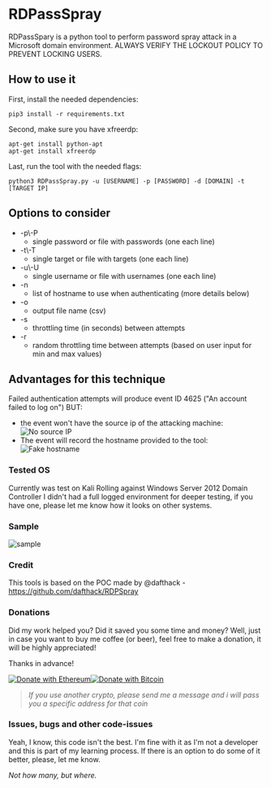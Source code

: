 # RDPassSpray

RDPassSpary is a python tool to perform password spray attack in a Microsoft domain environment.
ALWAYS VERIFY THE LOCKOUT POLICY TO PREVENT LOCKING USERS.

## How to use it
First, install the needed dependencies:
```
pip3 install -r requirements.txt
```
Second, make sure you have xfreerdp:
```
apt-get install python-apt
apt-get install xfreerdp
````
Last, run the tool with the needed flags:
```
python3 RDPassSpray.py -u [USERNAME] -p [PASSWORD] -d [DOMAIN] -t [TARGET IP]
```

## Options to consider
* -p\\-P
  * single password or file with passwords (one each line)
* -t\\-T
  * single target or file with targets (one each line)
* -u\\-U
  * single username or file with usernames (one each line)  
* -n
  * list of hostname to use when authenticating (more details below)
* -o
  * output file name (csv)
* -s
  * throttling time (in seconds) between attempts
* -r
  * random throttling time between attempts (based on user input for min and max values)
 
 
## Advantages for this technique
Failed authentication attempts will produce event ID 4625 ("An account failed to log on") BUT:
* the event won't have the source ip of the attacking machine:
![No source IP](https://github.com/xFreed0m/RDPassSpray/blob/master/no_src_ip.png)
* The event will record the hostname provided to the tool:
![Fake hostname](https://github.com/xFreed0m/RDPassSpray/raw/master/fake_hostname.png)

### Tested OS
Currently was test on Kali Rolling against Windows Server 2012 Domain Controller
I didn't had a full logged environment for deeper testing, if you have one, please let me know how it looks on other systems.

### Sample
![sample](https://github.com/xFreed0m/RDPassSpray/blob/master/sample.png)

### Credit
This tools is based on the POC made by @dafthack - https://github.com/dafthack/RDPSpray

### Donations
Did my work helped you? Did it saved you some time and money?
Well, just in case you want to buy me coffee (or beer), feel free to make a donation, it will be highly appreciated!

Thanks in advance!

[![Donate with Ethereum](https://en.cryptobadges.io/badge/big/0xC1c9F71cb7845D7c3254Fa6b8b968ceDb5FA1bBE)](https://en.cryptobadges.io/donate/0xC1c9F71cb7845D7c3254Fa6b8b968ceDb5FA1bBE)[![Donate with Bitcoin](https://en.cryptobadges.io/badge/big/1Nkqjt7fZ8NDJdeRKZcGKUQREoaSyLhvde)](https://en.cryptobadges.io/donate/1Nkqjt7fZ8NDJdeRKZcGKUQREoaSyLhvde)
>_If you use another crypto, please send me a message and i will pass you a specific address for that coin_

### Issues, bugs and other code-issues
Yeah, I know, this code isn't the best. I'm fine with it as I'm not a developer and this is part of my learning process.
If there is an option to do some of it better, please, let me know.

_Not how many, but where._

